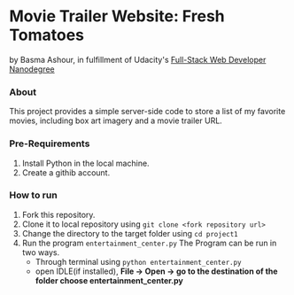 # Movie Trailer Website: Fresh Tomatoes

by Basma Ashour, in fulfillment of Udacity's [Full-Stack Web Developer Nanodegree](https://www.udacity.com/course/nd004)

### About

This project provides a simple server-side code to store a list of my favorite movies, including box art imagery and a movie trailer URL. 

### Pre-Requirements
1. Install Python in the local machine.
2. Create a githib account.

### How to run
1. Fork this repository.
2. Clone it to local repository using  `git clone <fork repository url>`
3. Change the directory to the target folder using `cd project1`
4. Run the program `entertainment_center.py`
The Program can be run in two ways.
    - Through terminal using `python entertainment_center.py`
    - open IDLE(if installed), **File -> Open -> go to the destination of the folder choose entertainment_center.py**

